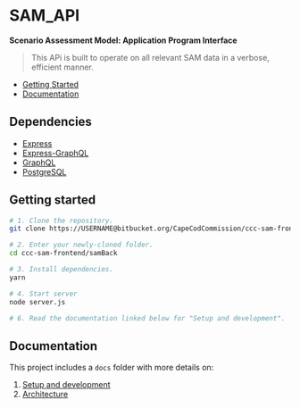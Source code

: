 # SAM_API

**Scenario Assessment Model: Application Program Interface**

> This APi is built to operate on all relevant SAM data in a verbose, efficient manner.

- [Getting Started](#getting-started)
- [Documentation](#documentation)

## Dependencies
* [Express](https://www.npmjs.com/package/express)
* [Express-GraphQL](https://www.npmjs.com/package/express-graphql)
* [GraphQL](https://www.npmjs.com/package/graphql)
* [PostgreSQL](https://www.npmjs.com/package/pg)

## Getting started

```bash
# 1. Clone the repository.
git clone https://USERNAME@bitbucket.org/CapeCodCommission/ccc-sam-frontend.git 

# 2. Enter your newly-cloned folder.
cd ccc-sam-frontend/samBack

# 3. Install dependencies.
yarn

# 4. Start server
node server.js

# 6. Read the documentation linked below for "Setup and development".
```

## Documentation

This project includes a `docs` folder with more details on:

1.  [Setup and development](docs/development.md)
1.  [Architecture](docs/architecture.md)